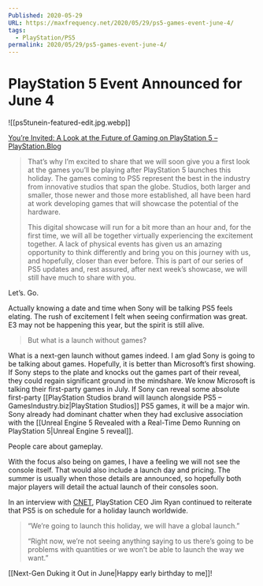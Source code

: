 ```yaml
---
Published: 2020-05-29
URL: https://maxfrequency.net/2020/05/29/ps5-games-event-june-4/
tags:
  - PlayStation/PS5
permalink: 2020/05/29/ps5-games-event-june-4/
---
```

# PlayStation 5 Event Announced for June 4

![[ps5tunein-featured-edit.jpg.webp]]

[You’re Invited: A Look at the Future of Gaming on PlayStation 5 – PlayStation.Blog](https://blog.playstation.com/2020/05/29/youre-invited-a-look-at-the-future-of-gaming-on-playstation-5/)

> That’s why I’m excited to share that we will soon give you a first look at the games you’ll be playing after PlayStation 5 launches this holiday. The games coming to PS5 represent the best in the industry from innovative studios that span the globe. Studios, both larger and smaller, those newer and those more established, all have been hard at work developing games that will showcase the potential of the hardware.
> 
> This digital showcase will run for a bit more than an hour and, for the first time, we will all be together virtually experiencing the excitement together. A lack of physical events has given us an amazing opportunity to think differently and bring you on this journey with us, and hopefully, closer than ever before. This is part of our series of PS5 updates and, rest assured, after next week’s showcase, we will still have much to share with you.

Let’s. Go.

Actually knowing a date and time when Sony will be talking PS5 feels elating. The rush of excitement I felt when seeing confirmation was great. E3 may not be happening this year, but the spirit is still alive.

> But what is a launch without games?

What is a next-gen launch without games indeed. I am glad Sony is going to be talking about games. Hopefully, it is better than Microsoft’s first showing. If Sony steps to the plate and knocks out the games part of their reveal, they could regain significant ground in the mindshare. We know Microsoft is talking their first-party games in July. If Sony can reveal some absolute first-party [[PlayStation Studios brand will launch alongside PS5 – GamesIndustry.biz|PlayStation Studios]] PS5 games, it will be a major win. Sony already had dominant chatter when they had exclusive association with the [[Unreal Engine 5 Revealed with a Real-Time Demo Running on PlayStation 5|Unreal Engine 5 reveal]].

People care about gameplay.

With the focus also being on games, I have a feeling we will not see the console itself. That would also include a launch day and pricing. The summer is usually when those details are announced, so hopefully both major players will detail the actual launch of their consoles soon.

In an interview with [CNET](https://www.cnet.com/news/playstation-planning-june-4-ps5-event-ceo-says-supplies-look-good-for-launch/), PlayStation CEO Jim Ryan continued to reiterate that PS5 is on schedule for a holiday launch worldwide.

> “We’re going to launch this holiday, we will have a global launch.”
> 
> “Right now, we’re not seeing anything saying to us there’s going to be problems with quantities or we won’t be able to launch the way we want.”

[[Next-Gen Duking it Out in June|Happy early birthday to me]]!
